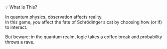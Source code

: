 💡 What Is This?

In quantum physics, observation affects reality.  
In this game, *you* affect the fate of Schrödinger’s cat by choosing how (or if) to interact.

But beware: in the quantum realm, logic takes a coffee break and probability throws a rave.
